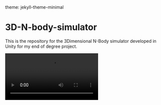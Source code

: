 theme: jekyll-theme-minimal

# 3D-N-body-simulator
This is the repository for the 3Dimensional N-Body simulator developed in Unity for my end of degree project.

<video src="https://user-images.githubusercontent.com/169707/126715420-991ad821-9ac8-4b66-b79e-e0966e0f3a89.mp4" controls="controls" style="max-width: 730px;">
</video>
